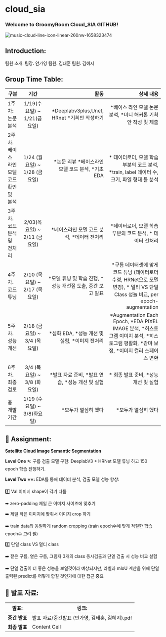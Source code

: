# cloud_sia
### Welcome to GroomyRoom Cloud_SIA GITHUB!
![music-cloud-line-icon-linear-260nw-1658323474](https://user-images.githubusercontent.com/79895378/156993388-a1e8ff82-a524-4d7c-9837-ae9b9648aac5.jpeg)

## Introduction:

팀원 소개:
팀장. 안가영
팀원. 김태훈
팀원. 김혜지

## Group Time Table:

| 구분           | 기간           |   활동   | 상세 내용| 
| ------------- |:-------------:| -------:|-------:|
| 1주차: 논문 분석  | 1/19(수요일) ~ 1/21(금요일) |*Deeplabv3plus,Unet, HRnet *기획안 작성하기| *베이스 라인 모델 논문 분석, *미니 해커톤 기획안 작성 및 제출 | 
| 2주차. 베이스 라인 모델 코드 확인 및 분석  | 1/24 (월요일)  ~  1/28 (금요일)  | *논문 리뷰 *베이스라인 모델 코드 분석, *기초 EDA |* 데이터로더, 모델 학습 부분의 코드 분석, *train, label 데이터 수, 크기, 파일 형태 들 분석  
|3주차. 코드 분석 및 전처리 | 2/03(목요일) ~ 2/11 (금요일) | *베이스라인 모델 코드 분석, *데이터 전처리      | *데이터로더, 모델 학습 부분의 코드 분석, * 데이터 전처리 |   
| 4주차. 코드 튜닝 | 2/10 (목요일) ~ 2/17 (목요일) |  *모델 튜닝 및 학습 진행, *성능 개선점 도출, 중간 보고 발표 | *구름 데이터셋에 맞게 코드 튜닝 (데이터로더 수정, HRNet으로 모델 변경), * 멀티 VS 단일 Class 성늘 비교, per epoch-augmentation |
| 5주차. 성능 개선| 2/18 (금요일) ~ 3/4 (목요일) | *심화 EDA, *성능 개선 및 싫험, *이미지 전처리|*Augmentation Each Epoch, *EDA PIXEL IMAGE 분석, *히스토그램 이미지 분석, *히스토그램 평활화, *감마 보정, *이미지 컬러 스페이스 변환 |   
|6주차. 최종 검토 | 3/4 (목요일) ~ 3/8 (화요일) | *발표 자료 준비, *발표 연습, *성능 개선 및 실험 |* 최종 발표 준비, *성능 개선 및 실험|   
|촞 개발기간 | 1/19 (수요일) ~ 3/8(화요일) | *모두가 열심히 했다    |*모두가 열심히 했다 |

## 📓 Assignment:

**Satellite Cloud Image Semantic Segmentation**

**Level One ⭐:**  구름 검출 모델 구현:
DeeplabV3 + HRNet 모델 튜닝 하고 150 epoch 학습 진행하기. 

**Level Two ⭐⭐:** EDA를 통해 데이터 분석, 검출 모델 성능 향상:

1️⃣ Val 이미지 shape이 각기 다름 

➡ zero-padding 제일 큰 이미지 사이즈에 맞추기

➡️ 제일 작은 이미지에 맞춰서 이미지 crop 하기

➡️ train data와 동일하게 random cropping (train epoch수에 맞게 적절한 학습 epoch수 고려 필)


2️⃣ 단일 class VS 멀티 class

➡️ 잩은 구름, 옅은 구름, 그림자 3개의 class 동시검출과 단일 검출 시 성능 비교 실험

➡️ 단일 검출이 더 좋은 성능을 보일것이라 예상되지만,
라벨과 mIoU 계산을 위해 단일 출력된 predict를 어떻게 합칠 것인가에 대한 접근 중요

## 💬 발표 자료:
| **밢표:**   | **링크:** | 
| ------------- | ------------- |
| **중간 발표**  | 발표 자료/중간발표 (안가영, 김태훈, 김혜지).pdf |
| **최종 발표**  | Content Cell  |

